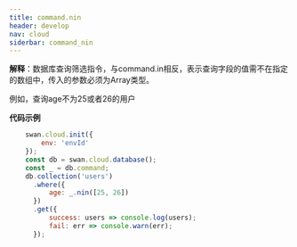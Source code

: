```yaml
---
title: command.nin
header: develop
nav: cloud
siderbar: command_nin
---
```

 
 

**解释**：数据库查询筛选指令，与command.in相反，表示查询字段的值需不在指定的数组中，传入的参数必须为Array类型。

例如，查询age不为25或者26的用户

**代码示例**

```js
    swan.cloud.init({
        env: 'envId'
    });
    const db = swan.cloud.database();
    const _ = db.command;
    db.collection('users')
      .where({
          age: _.nin([25, 26])
      })
      .get({
          success: users => console.log(users);
          fail: err => console.warn(err);
      });
```

